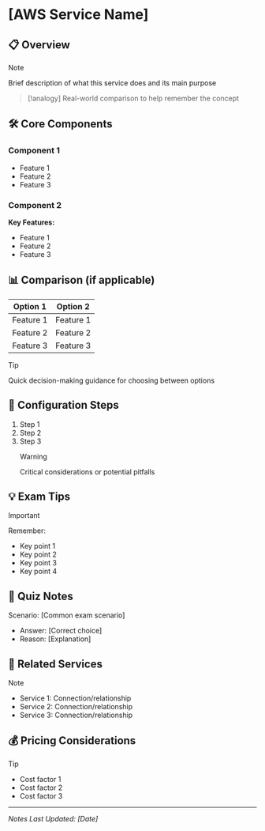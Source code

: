  
# [AWS Service Name]

## 📋 Overview
> [!note]
> Brief description of what this service does and its main purpose

> [!analogy]
> Real-world comparison to help remember the concept

## 🛠️ Core Components
### Component 1
- Feature 1
- Feature 2
- Feature 3

### Component 2
**Key Features:**
- Feature 1
- Feature 2
- Feature 3

## 📊 Comparison (if applicable)
| Option 1 | Option 2 |
| -------- | -------- |
| Feature 1 | Feature 1 |
| Feature 2 | Feature 2 |
| Feature 3 | Feature 3 |

> [!tip]
> Quick decision-making guidance for choosing between options

## 🔧 Configuration Steps
1. Step 1
2. Step 2
3. Step 3
   > [!warning]
   > Critical considerations or potential pitfalls

## 💡 Exam Tips
> [!important]
> Remember:
> - Key point 1
> - Key point 2
> - Key point 3
> - Key point 4

## 📝 Quiz Notes
Scenario: [Common exam scenario]
- Answer: [Correct choice]
- Reason: [Explanation]

## 🔄 Related Services
> [!note]
> - Service 1: Connection/relationship
> - Service 2: Connection/relationship
> - Service 3: Connection/relationship

## 💰 Pricing Considerations
> [!tip]
> - Cost factor 1
> - Cost factor 2
> - Cost factor 3

---
*Notes Last Updated: [Date]*